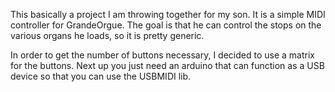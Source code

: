 This basically a project I am throwing together for my son. It is a simple MIDI
controller for GrandeOrgue. The goal is that he can control the stops on the
various organs he loads, so it is pretty generic.

In order to get the number of buttons necessary, I decided to use a matrix for
the buttons. Next up you just need an arduino that can function as a USB
device so that you can use the USBMIDI lib.
